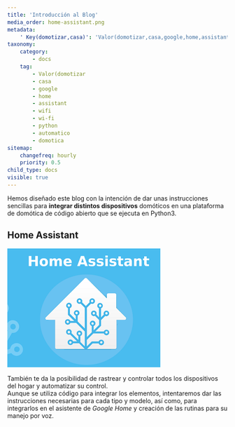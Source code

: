 ```yaml
---
title: 'Introducción al Blog'
media_order: home-assistant.png
metadata:
    ' Key(domotizar,casa)': 'Valor(domotizar,casa,google,home,assistant,wifi,wi-fi,python,automatico,domotica)'
taxonomy:
    category:
        - docs
    tag:
        - Valor(domotizar
        - casa
        - google
        - home
        - assistant
        - wifi
        - wi-fi
        - python
        - automatico
        - domotica
sitemap:
    changefreq: hourly
    priority: 0.5
child_type: docs
visible: true
---
```


Hemos diseñado este blog con la intención de dar unas instrucciones sencillas
para **integrar distintos dispositivos** domóticos en una plataforma de domótica
de código abierto que se ejecuta en Python3.

## Home Assistant

![Home Assistant](home-assistant.png)

También te da la posibilidad de rastrear y controlar todos los dispositivos del hogar y automatizar su control.<br />
Aunque se utiliza código para integrar los elementos, intentaremos dar las instrucciones necesarias para cada tipo y modelo, así como, para integrarlos en el asistente de _Google Home_ y creación de las rutinas para su manejo por voz. 
